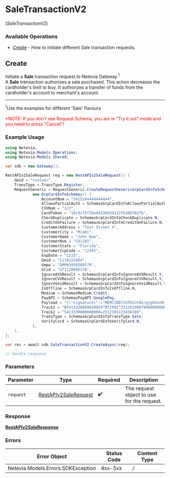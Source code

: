 # SaleTransactionV2
(*SaleTransactionV2*)

### Available Operations

* [Create](#create) - How to initiate different Sale transaction requests.

## Create

Initiate a <b>Sale</b> transaction request to Netevia Gateway.<sup>1</sup><br>
A <b>Sale</b> transaction authorizes a sale purchased. This action decreases the cardholder's limit to buy. It authorizes a transfer of funds from the cardholder's account to merchant's account.
<hr>
<sup>1</sup>Use the examples for different 'Sale' flavours
<br><br><span style="color:red">*NOTE: If you don't see Request Schema, you are in "Try it out" mode and you need to press "Cancel"!</span>


### Example Usage

```csharp
using Netevia;
using Netevia.Models.Operations;
using Netevia.Models.Shared;

var sdk = new Gateway();

RestAPIv2SaleRequest req = new RestAPIv2SaleRequest() {
    Gmid = "<value>",
    TransType = TransType.Register,
    RequestGeneric = RequestGeneric.CreateRequestGenericGrpCardInfoSchemas(
            new GrpCardInfoSchemas() {
                AccountNum = "5415244444444444",
                AllowsPartialAuth = SchemasGrpCardInfoAllowsPartialAuth.N,
                CVVNum = "123",
                CardToken = "18c9c75f28a04538939112fb109702fb",
                CheckDuplicate = SchemasGrpCardInfoCheckDuplicate.N,
                CreditOnFailure = SchemasGrpCardInfoCreditOnFailure.N,
                CustomerAddress = "Test Street 4",
                CustomerCity = "Miami",
                CustomerName = "John Doe",
                CustomerNum = "C91101",
                CustomerState = "Florida",
                CustomerZipCode = "12345",
                ExpDate = "1225",
                Gmid = "1110222484",
                Gmpw = "GMPW3010300378",
                Gtid = "GT1120095178",
                IgnoreAVSResult = SchemasGrpCardInfoIgnoreAVSResult.Y,
                IgnoreCVVResult = SchemasGrpCardInfoIgnoreCVVResult.Y,
                IgnoreVoidResult = SchemasGrpCardInfoIgnoreVoidResult.Y,
                IsOffline = SchemasGrpCardInfoIsOffline.N,
                Medium = SchemasMedium.Credit,
                PayAPI = SchemasPayAPI.GooglePay,
                Payload = "{\"signature\":\"MEMCIBD7zOfOintAG/gjg6XenH+x8uM//2b3L/i+GKlhOMtxAh89lRkECojoDHc/Ohis4hvivc2EtCNf/k69MWMCemBN\",\"intermediateSigningKey\":{\"signedKey\":\"{\\"keyValue\\":\\"MFkwEwYHKoZIzj0CAQYIKoZIzj0DAQcDQgAEq1r61W296dtgCNIJYS9KTl5bp8lMPjz7SDEjE5Zk27iiuane/oEZbOQYlF8YurHvitrLyFN9ROU8p+9Rts7feg\\u003d\\u003d\\",\\"keyExpiration\\":\\"1603261713365\\"}\",\"signatures\":[\"MEUCIQDnvLuziBPYWDmMuUR493lDMYoZYccEPi7sCYHC+EILkgIgacX5hiHoxxD7HRfm9xG9lYNHAoV5i2OaFpggArB0uwQ\u003d\"]},\"protocolVersion\":\"ECv2\",\"signedMessage\":\"{\\"encryptedMessage\\":\\"+Oc0tH5ZWHTyrUlxBOimgM1zyIeOEKJAf300KNBlTUUUU1RzswJMhXa6Ehc9haOTnfYdqcQRx+1f7ztnqbHujPfITzRCjTA8DPMHfYe/Z/MhPPZr9MIHubFjizenRU/tBjm6f/WuAjMj+CoDxDUwR7cD+ZMwAvYzyY5A3hBG/iJrJfqvYcF2g9GNZFwYI4MsgrYh8SM4tViEVr//B4AxSGNiCp8Utgyy7qilRWcViEzl/t2cqXxK9p4lG7xkN+nC4qOcNTwtQASmX3WqUA2nt3yb7J9t84iAKYIFvWxdiHLonxs89bfanpgLW9ZG4Dt2YycGZo3+wVbCFDzQ8MlzM+ibTXifaTYyWWIEEZFrm3nkVQxsu337VGUdtA60uM8GxawG7zARWeoE+6wC+E2G6kUyXYybm5IBDXQMYWprjhWLyAB1D+bjXzldcG8rUvbk2zHzzg4BEf36kzHwqmCWiuxKKtzGTZce5XQqF1Jd8p9c/Gc\\u003d\\",\\"ephemeralPublicKey\\":\\"BGJ+y+S+rQ+6IywwstXdh2nzHwP3LKcvI58XAN3LW3PoSNlWuNluRJ6cJ3dn7XP6dl+m2y8SuzXFxelPspg8moY\\u003d\\",\\"tag\\":\\"v8r09doA5qKuA8SeLuQVgKCsJxdorUgoj/Rmh0/5MLk\\u003d\\"}\"}",
                Track1 = "B5413330089020029^MTIP02^2512629807900000000000000000",
                Track2 = "5413330000000000=2512101123456789",
                TransType = SchemasGrpCardInfoTransType.Sale,
                VerifyCard = SchemasGrpCardInfoVerifyCard.N,
            },
    ),
};

var res = await sdk.SaleTransactionV2.CreateAsync(req);

// handle response
```

### Parameters

| Parameter                                                               | Type                                                                    | Required                                                                | Description                                                             |
| ----------------------------------------------------------------------- | ----------------------------------------------------------------------- | ----------------------------------------------------------------------- | ----------------------------------------------------------------------- |
| `request`                                                               | [RestAPIv2SaleRequest](../../Models/Operations/RestAPIv2SaleRequest.md) | :heavy_check_mark:                                                      | The request object to use for the request.                              |


### Response

**[RestAPIv2SaleResponse](../../Models/Operations/RestAPIv2SaleResponse.md)**
### Errors

| Error Object                       | Status Code                        | Content Type                       |
| ---------------------------------- | ---------------------------------- | ---------------------------------- |
| Netevia.Models.Errors.SDKException | 4xx-5xx                            | */*                                |
